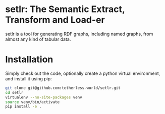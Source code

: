 # setlr: The Semantic Extract, Transform and Load-er

setlr is a tool for generating RDF graphs, including named graphs, from almost any kind of tabular data.

# Installation

Simply check out the code, optionally create a python virtual environment, and install it using pip:

```bash
git clone git@github.com:tetherless-world/setlr.git
cd setlr
virtualenv --no-site-packages venv
source venv/bin/activate
pip install -e .
```
